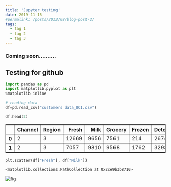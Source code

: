 ```yaml
---
title: 'Jupyter testing'
date: 2019-11-15
#permalink: /posts/2013/08/blog-post-2/
tags:
  - tag 1
  - tag 2
  - tag 3
---
```



### Coming soon..........

## Testing for github


```python
import pandas as pd
import matplotlib.pyplot as plt
%matplotlib inline
```


```python
# reading data
df=pd.read_csv("customers data_UCI.csv")
```


```python
df.head(2)
```




<div>
<style scoped>
    .dataframe tbody tr th:only-of-type {
        vertical-align: middle;
    }

    .dataframe tbody tr th {
        vertical-align: top;
    }

    .dataframe thead th {
        text-align: right;
    }
</style>
<table border="1" class="dataframe">
  <thead>
    <tr style="text-align: right;">
      <th></th>
      <th>Channel</th>
      <th>Region</th>
      <th>Fresh</th>
      <th>Milk</th>
      <th>Grocery</th>
      <th>Frozen</th>
      <th>Detergents_Paper</th>
      <th>Delicassen</th>
    </tr>
  </thead>
  <tbody>
    <tr>
      <th>0</th>
      <td>2</td>
      <td>3</td>
      <td>12669</td>
      <td>9656</td>
      <td>7561</td>
      <td>214</td>
      <td>2674</td>
      <td>1338</td>
    </tr>
    <tr>
      <th>1</th>
      <td>2</td>
      <td>3</td>
      <td>7057</td>
      <td>9810</td>
      <td>9568</td>
      <td>1762</td>
      <td>3293</td>
      <td>1776</td>
    </tr>
  </tbody>
</table>
</div>




```python
plt.scatter(df["Fresh"], df["Milk"])
```



    <matplotlib.collections.PathCollection at 0x2ce9b3b8710>




![fig](test.png)

